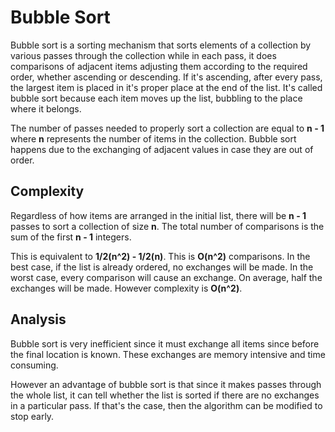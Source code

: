 # Bubble Sort
Bubble sort is a sorting mechanism that sorts elements of a collection
by various passes through the collection while in each pass, it does comparisons
of adjacent items adjusting them according to the required order, whether
ascending or descending. If it's ascending, after every pass, the largest
item is placed in it's proper place at the end of the list. It's called
bubble sort because each item moves up the list, bubbling to the place where
it belongs.

The number of passes needed to properly sort a collection are equal to
**n - 1** where **n** represents the number of items in the collection.
Bubble sort happens due to the exchanging of adjacent values in case they are
out of order.

## Complexity
Regardless of how items are arranged in the initial list, there will be
**n - 1** passes to sort a collection of size **n**. The total number of
comparisons is the sum of the first **n - 1** integers.

This is equivalent to **1/2(n^2) - 1/2(n)**. This is **O(n^2)** comparisons.
In the best case, if the list is already ordered, no exchanges will be made.
In the worst case, every comparison will cause an exchange. On average,
half the exchanges will be made. However complexity is **O(n^2)**.

## Analysis
Bubble sort is very inefficient since it must exchange all items since before
the final location is known. These exchanges are memory intensive and time
consuming.

However an advantage of bubble sort is that since it makes passes through the
whole list, it can tell whether the list is sorted if there are no exchanges in a
particular pass. If that's the case, then the algorithm can be modified to
stop early.
